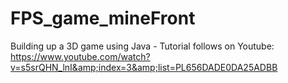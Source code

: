 # FPS_game_mineFront
Building up a 3D game using Java - Tutorial follows on Youtube: https://www.youtube.com/watch?v=s5srQHN_lnI&amp;index=3&amp;list=PL656DADE0DA25ADBB

